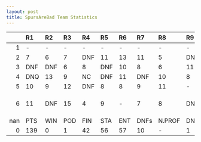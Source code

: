 ```yaml
---
layout: post 
title: SpursAreBad Team Statistics
--- 
```


|     | R1   | R2   | R3   | R4   | R5   | R6   | R7   | R8     | R9   | R10   | R11   | R12   | Points   | Pos           |
|----:|:-----|:-----|:-----|:-----|:-----|:-----|:-----|:-------|:-----|:------|:------|:------|:---------|:--------------|
|   1 | -    | -    | -    | -    | -    | -    | -    | -      | -    | -     | -     | -     | 55.0     | 8.0           |
|   2 | 7    | 6    | 7    | DNF  | 11   | 13   | 11   | 5      | DNF  | 10    | 5     | 4     | 29.0     | 8.0           |
|   3 | DNF  | DNF  | 6    | 8    | DNF  | 10   | 8    | 6      | 11   | 7     | 6     | DNF   | 9.0      | 13.0          |
|   4 | DNQ  | 13   | 9    | NC   | DNF  | 11   | DNF  | 10     | 8    | DNF   | 8     | DNF   | 27.0     | 9.0           |
|   5 | 10   | 9    | 12   | DNF  | 8    | 8    | 9    | 11     | -    | 2     | -     | 11    | 19.0     | 11.0          |
|   6 | 11   | DNF  | 15   | 4    | 9    | -    | 7    | 8      | DNF  | 15    | 19    | 19    | nan      | Spurs Are Bad |
| nan | PTS  | WIN  | POD  | FIN  | STA  | ENT  | DNFs | N.PROF | DNQ  | %FIN  | PPR   | BST   | CHA      | RNK           |
|   0 | 139  | 0    | 1    | 42   | 56   | 57   | 10   | -      | 1    | 75.0  | 2.44  | 2     | 0        | 12            |